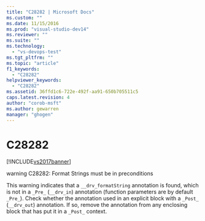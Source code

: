 ```yaml
---
title: "C28282 | Microsoft Docs"
ms.custom: ""
ms.date: 11/15/2016
ms.prod: "visual-studio-dev14"
ms.reviewer: ""
ms.suite: ""
ms.technology: 
  - "vs-devops-test"
ms.tgt_pltfrm: ""
ms.topic: "article"
f1_keywords: 
  - "C28282"
helpviewer_keywords: 
  - "C28282"
ms.assetid: 36ffd1c6-722e-492f-aa91-650b705511c5
caps.latest.revision: 4
author: "corob-msft"
ms.author: gewarren
manager: "ghogen"
---
```

# C28282
[!INCLUDE[vs2017banner](../includes/vs2017banner.md)]

warning C28282: Format Strings must be in preconditions  
  
 This warning indicates that a `__drv_formatString` annotation is found, which is not in a `_Pre_` (`__drv_in`) annotation (function parameters are by default `_Pre_`). Check whether the annotation used in an explicit block with a `_Post_` (`__drv_out`) annotation. If so, remove the annotation from any enclosing block that has put it in a `_Post_` context.



